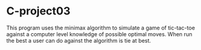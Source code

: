 # C-project03
This program uses the minimax algorithm to simulate a game of tic-tac-toe against a computer level knowledge of possible optimal moves. When run the best a user can do against the algorithm is tie at best. 
